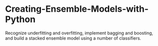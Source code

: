 # Creating-Ensemble-Models-with-Python
Recognize underfitting and overfitting, implement bagging and boosting, and build a stacked ensemble model using a number of classifiers.
